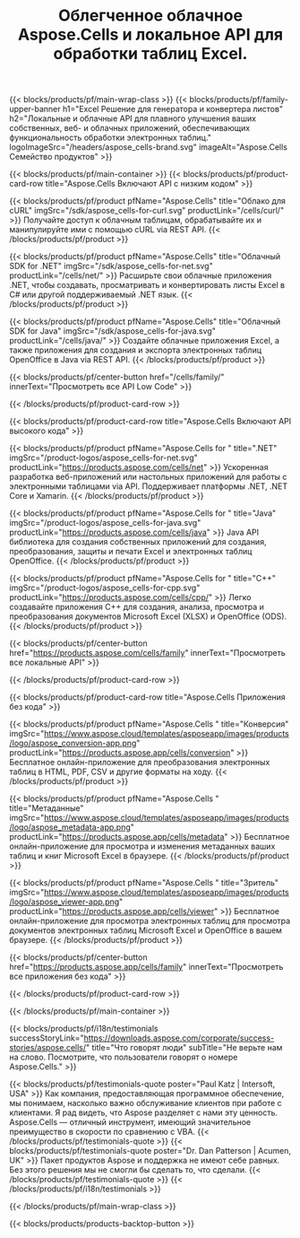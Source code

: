 ﻿---
title: Облегченное облачное Aspose.Cells и локальное API для обработки таблиц Excel.
description: Aspose.Cells Cloud предлагает ряд SDK на различных языках программирования, упрощает доступ к Aspose.Cells REST API и повышает производительность благодаря облегченной конструкции.
weight: 50
url: /ru/
---
{{< blocks/products/pf/main-wrap-class >}}
{{< blocks/products/pf/family-upper-banner h1="Excel Решение для генератора и конвертера листов" h2="Локальные и облачные API для плавного улучшения ваших собственных, веб- и облачных приложений, обеспечивающих функциональность обработки электронных таблиц." logoImageSrc="/headers/aspose_cells-brand.svg" imageAlt="Aspose.Cells Семейство продуктов" >}}

{{< blocks/products/pf/main-container >}}
{{< blocks/products/pf/product-card-row title="Aspose.Cells Включают API с низким кодом" >}}

{{< blocks/products/pf/product pfName="Aspose.Cells" title="Облако для cURL" imgSrc="/sdk/aspose_cells-for-curl.svg" productLink="/cells/curl/" >}}
Получайте доступ к облачным таблицам, обрабатывайте их и манипулируйте ими с помощью cURL via REST API.
{{< /blocks/products/pf/product >}}

{{< blocks/products/pf/product pfName="Aspose.Cells" title="Облачный SDK for .NET" imgSrc="/sdk/aspose_cells-for-net.svg" productLink="/cells/net/" >}}
Расширьте свои облачные приложения .NET, чтобы создавать, просматривать и конвертировать листы Excel в C# или другой поддерживаемый .NET язык.
{{< /blocks/products/pf/product >}}

{{< blocks/products/pf/product pfName="Aspose.Cells" title="Облачный SDK for Java" imgSrc="/sdk/aspose_cells-for-java.svg" productLink="/cells/java/" >}}
Создайте облачные приложения Excel, а также приложения для создания и экспорта электронных таблиц OpenOffice в Java via REST API.
{{< /blocks/products/pf/product >}}

{{< blocks/products/pf/center-button href="/cells/family/" innerText="Просмотреть все API Low Code" >}}

{{< /blocks/products/pf/product-card-row >}}

{{< blocks/products/pf/product-card-row title="Aspose.Cells Включают API высокого кода" >}}

{{< blocks/products/pf/product pfName="Aspose.Cells for " title=".NET" imgSrc="/product-logos/aspose_cells-for-net.svg" productLink="https://products.aspose.com/cells/net" >}}
Ускоренная разработка веб-приложений или настольных приложений для работы с электронными таблицами via API. Поддерживает платформы .NET, .NET Core и Xamarin.
{{< /blocks/products/pf/product >}}

{{< blocks/products/pf/product pfName="Aspose.Cells for " title="Java" imgSrc="/product-logos/aspose_cells-for-java.svg" productLink="https://products.aspose.com/cells/java" >}}
Java API библиотека для создания собственных приложений для создания, преобразования, защиты и печати Excel и электронных таблиц OpenOffice.
{{< /blocks/products/pf/product >}}

{{< blocks/products/pf/product pfName="Aspose.Cells for " title="C++" imgSrc="/product-logos/aspose_cells-for-cpp.svg" productLink="https://products.aspose.com/cells/cpp/" >}}
Легко создавайте приложения C++ для создания, анализа, просмотра и преобразования документов Microsoft Excel (XLSX) и OpenOffice (ODS).
{{< /blocks/products/pf/product >}}

{{< blocks/products/pf/center-button href="https://products.aspose.com/cells/family" innerText="Просмотреть все локальные API" >}}

{{< /blocks/products/pf/product-card-row >}}

{{< blocks/products/pf/product-card-row title="Aspose.Cells Приложения без кода" >}}

{{< blocks/products/pf/product pfName="Aspose.Cells " title="Конверсия" imgSrc="https://www.aspose.cloud/templates/asposeapp/images/products/logo/aspose_conversion-app.png" productLink="https://products.aspose.app/cells/conversion" >}}
Бесплатное онлайн-приложение для преобразования электронных таблиц в HTML, PDF, CSV и другие форматы на ходу.
{{< /blocks/products/pf/product >}}

{{< blocks/products/pf/product pfName="Aspose.Cells " title="Метаданные" imgSrc="https://www.aspose.cloud/templates/asposeapp/images/products/logo/aspose_metadata-app.png" productLink="https://products.aspose.app/cells/metadata" >}}
Бесплатное онлайн-приложение для просмотра и изменения метаданных ваших таблиц и книг Microsoft Excel в браузере.
{{< /blocks/products/pf/product >}}

{{< blocks/products/pf/product pfName="Aspose.Cells " title="Зритель" imgSrc="https://www.aspose.cloud/templates/asposeapp/images/products/logo/aspose_viewer-app.png" productLink="https://products.aspose.app/cells/viewer" >}}
Бесплатное онлайн-приложение для просмотра электронных таблиц для просмотра документов электронных таблиц Microsoft Excel и OpenOffice в вашем браузере.
{{< /blocks/products/pf/product >}}

{{< blocks/products/pf/center-button href="https://products.aspose.app/cells/family" innerText="Просмотреть все приложения без кода" >}}

{{< /blocks/products/pf/product-card-row >}}

{{< /blocks/products/pf/main-container >}}

{{< blocks/products/pf/i18n/testimonials successStoryLink="https://downloads.aspose.com/corporate/success-stories/aspose.cells/" title="Что говорят люди" subTitle="Не верьте нам на слово. Посмотрите, что пользователи говорят о номере Aspose.Cells." >}}

{{< blocks/products/pf/testimonials-quote poster="Paul Katz | Intersoft, USA" >}}
Как компания, предоставляющая программное обеспечение, мы понимаем, насколько важно обслуживание клиентов при работе с клиентами. Я рад видеть, что Aspose разделяет с нами эту ценность. Aspose.Cells — отличный инструмент, имеющий значительное преимущество в скорости по сравнению с VBA.
{{< /blocks/products/pf/testimonials-quote >}}
{{< blocks/products/pf/testimonials-quote poster="Dr. Dan Patterson | Acumen, UK" >}}
Пакет продуктов Aspose и поддержка не имеют себе равных. Без этого решения мы не смогли бы сделать то, что сделали.
{{< /blocks/products/pf/testimonials-quote >}}
{{< /blocks/products/pf/i18n/testimonials >}}

{{< /blocks/products/pf/main-wrap-class >}}

{{< blocks/products/products-backtop-button >}}
